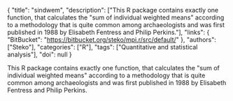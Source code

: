 {
  "title": "sindwem",
  "description": ["This R package contains exactly one function, that calculates the \"sum of individual weighted means\" according to a methodology that is quite common among archaeologists and was first published in 1988 by Elisabeth Fentress and Philip Perkins."],
  "links": {
    "BitBucket": "https://bitbucket.org/steko/mpi.r/src/default/"
  },
  "authors": ["Steko"],
  "categories": ["R"],
  "tags": ["Quantitative and statistical analysis"],
  "doi": null
}

<!-- Generated by csv2md.R – do not edit by hand -->

This R package contains exactly one function, that calculates the "sum of individual weighted means" according to a methodology that is quite common among archaeologists and was first published in 1988 by Elisabeth Fentress and Philip Perkins.